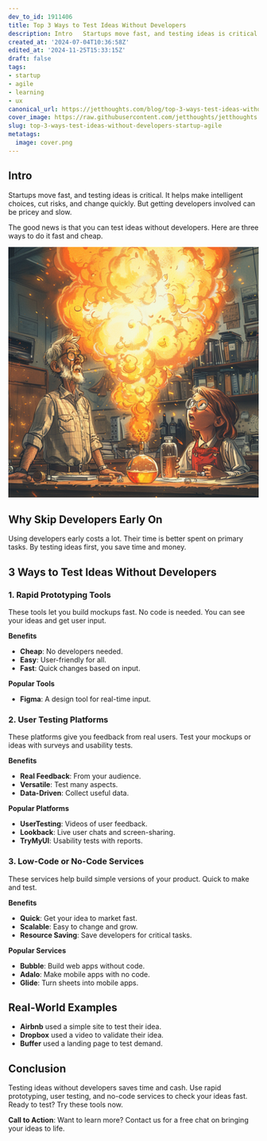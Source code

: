 ```yaml
---
dev_to_id: 1911406
title: Top 3 Ways to Test Ideas Without Developers
description: Intro   Startups move fast, and testing ideas is critical. It helps make intelligent...
created_at: '2024-07-04T10:36:58Z'
edited_at: '2024-11-25T15:33:15Z'
draft: false
tags:
- startup
- agile
- learning
- ux
canonical_url: https://jetthoughts.com/blog/top-3-ways-test-ideas-without-developers-startup-agile/
cover_image: https://raw.githubusercontent.com/jetthoughts/jetthoughts.github.io/master/content/blog/top-3-ways-test-ideas-without-developers-startup-agile/cover.png
slug: top-3-ways-test-ideas-without-developers-startup-agile
metatags:
  image: cover.png
---
```

Intro
-----

Startups move fast, and testing ideas is critical. It helps make intelligent choices, cut risks, and change quickly. But getting developers involved can be pricey and slow.

The good news is that you can test ideas without developers. Here are three ways to do it fast and cheap.

![Image description](file_0.png)

Why Skip Developers Early On
----------------------------

Using developers early costs a lot. Their time is better spent on primary tasks. By testing ideas first, you save time and money.

3 Ways to Test Ideas Without Developers
---------------------------------------

### 1\. Rapid Prototyping Tools

These tools let you build mockups fast. No code is needed. You can see your ideas and get user input.

**Benefits**

-   **Cheap**: No developers needed.
-   **Easy**: User-friendly for all.
-   **Fast**: Quick changes based on input.

**Popular Tools**

-   **Figma**: A design tool for real-time input.

### 2\. User Testing Platforms

These platforms give you feedback from real users. Test your mockups or ideas with surveys and usability tests.

**Benefits**

-   **Real Feedback**: From your audience.
-   **Versatile**: Test many aspects.
-   **Data-Driven**: Collect useful data.

**Popular Platforms**

-   **UserTesting**: Videos of user feedback.
-   **Lookback**: Live user chats and screen-sharing.
-   **TryMyUI**: Usability tests with reports.

### 3\. Low-Code or No-Code Services

These services help build simple versions of your product. Quick to make and test.

**Benefits**

-   **Quick**: Get your idea to market fast.
-   **Scalable**: Easy to change and grow.
-   **Resource Saving**: Save developers for critical tasks.

**Popular Services**

-   **Bubble**: Build web apps without code.
-   **Adalo**: Make mobile apps with no code.
-   **Glide**: Turn sheets into mobile apps.

Real-World Examples
-------------------

-   **Airbnb** used a simple site to test their idea.
-   **Dropbox** used a video to validate their idea.
-   **Buffer** used a landing page to test demand.

Conclusion
----------

Testing ideas without developers saves time and cash. Use rapid prototyping, user testing, and no-code services to check your ideas fast. Ready to test? Try these tools now.

**Call to Action**: Want to learn more? Contact us for a free chat on bringing your ideas to life.